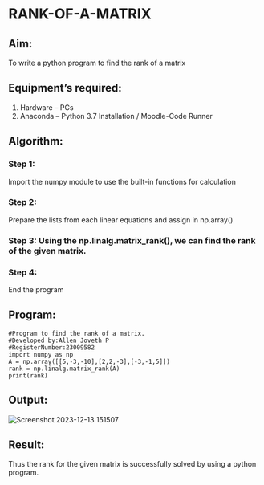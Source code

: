 # RANK-OF-A-MATRIX
## Aim:
To write a python program to find the rank of a matrix
## Equipment’s required:
1. 	Hardware – PCs
2. 	Anaconda – Python 3.7 Installation / Moodle-Code Runner
## Algorithm:
### Step 1: 
Import the numpy module to use the built-in functions for calculation
### Step 2: 
Prepare the lists from each linear equations and assign in np.array()
### Step 3: Using the np.linalg.matrix_rank(), we can find the rank of the given matrix.
### Step 4: 
End the program
## Program:
```
#Program to find the rank of a matrix.
#Developed by:Allen Joveth P
#RegisterNumber:23009582
import numpy as np
A = np.array([[5,-3,-10],[2,2,-3],[-3,-1,5]])
rank = np.linalg.matrix_rank(A)
print(rank)
```
## Output:
![Screenshot 2023-12-13 151507](https://github.com/allenjoveth/RANK-OF-A-MATRIX/assets/139422287/094f5ead-71b1-4301-b062-9eb1a42b1d6b)

## Result:
Thus the rank for the given matrix is successfully solved by  using a python program.


